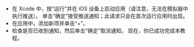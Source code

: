 
* 在 Xcode 中，按“运行”并在 iOS 设备上启动应用（请注意，无法在模拟器中执行推送）。 单击“确定”接受推送通知；此请求只会在首次运行应用时出现。
* 在应用中，添加新项并单击“+”。
* 检查是否已收到通知，然后单击“确定”取消通知。 现在，你已成功完成本教程。



<!--HONumber=Nov16_HO3-->


